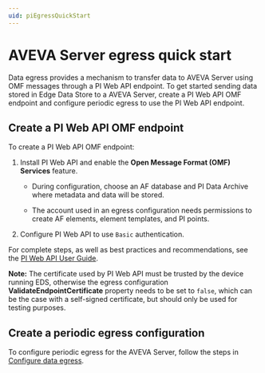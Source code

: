 ```yaml
---
uid: piEgressQuickStart
---
```


# AVEVA Server egress quick start

Data egress provides a mechanism to transfer data to AVEVA Server using OMF messages through a PI Web API endpoint. To get started sending data stored in Edge Data Store to a AVEVA Server, create a PI Web API OMF endpoint and configure periodic egress to use the PI Web API endpoint.

## Create a PI Web API OMF endpoint

To create a PI Web API OMF endpoint:

1. Install PI Web API and enable the **Open Message Format (OMF) Services** feature.

    - During configuration, choose an AF database and PI Data Archive where metadata and data will be stored.

    - The account used in an egress configuration needs permissions to create AF elements, element templates, and PI points.

2. Configure PI Web API to use `Basic` authentication.

 For complete steps, as well as best practices and recommendations, see the [PI Web API User Guide](https://docs.osisoft.com/bundle/pi-web-api/page/pi-web-api.html).

 **Note:**  The certificate used by PI Web API must be trusted by the device running EDS, otherwise the egress configuration **ValidateEndpointCertificate** property needs to be set to `false`, which can be the case with a self-signed certificate, but should only be used for testing purposes.

## Create a periodic egress configuration

To configure periodic egress for the AVEVA Server, follow the steps in [Configure data egress](https://docs.osisoft.com/bundle/edge-data-store/page/egress/configure-data-egress.html#create-configurations).

